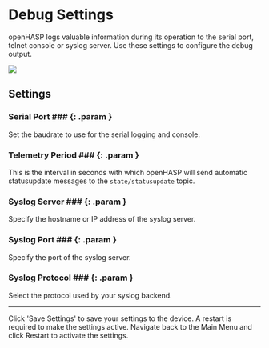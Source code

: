 # Debug Settings

openHASP logs valuable information during its operation to the serial port, telnet console or syslog server.
Use these settings to configure the debug output.

<div class="row justify-content-center">
            <a href="../images/debug_settings.png" data-toggle="lightbox" data-gallery="example-gallery" class="col-sm-8" data-title="Debug Settings" data-footer="">
                <img src="../images/debug_settings.png" class="img-fluid img-thumbnail">
            </a>
</div>

## Settings

### Serial Port ### {: .param }
Set the baudrate to use for the serial logging and console.

### Telemetry Period ### {: .param }
This is the interval in seconds with which openHASP will send automatic statusupdate messages to the `state/statusupdate` topic.

### Syslog Server ### {: .param }
Specify the hostname or IP address of the syslog server.

### Syslog Port ### {: .param }
Specify the port of the syslog server.

### Syslog Protocol ### {: .param }
Select the protocol used by your syslog backend.

---

Click 'Save Settings' to save your settings to the device. A restart is required to make the settings active. Navigate back to the Main Menu and click Restart to activate the settings.
